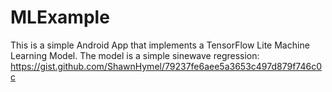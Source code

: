 # MLExample

This is a simple Android App that implements a TensorFlow Lite Machine Learning Model.
The model is a simple sinewave regression: https://gist.github.com/ShawnHymel/79237fe6aee5a3653c497d879f746c0c
